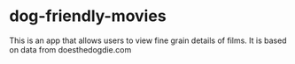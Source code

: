# dog-friendly-movies
 This is an app that allows users to view fine grain details of films. It is based on data from doesthedogdie.com
